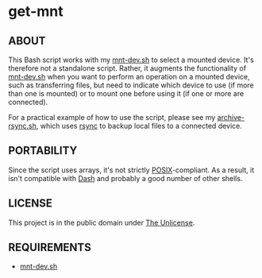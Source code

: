 # get-mnt

## ABOUT

This Bash script works with my
[mnt-dev.sh](https://github.com/brianchase/mnt-dev) to select a
mounted device. It's therefore not a standalone script. Rather, it
augments the functionality of
[mnt-dev.sh](https://github.com/brianchase/mnt-dev) when you want to
perform an operation on a mounted device, such as transferring files,
but need to indicate which device to use (if more than one is mounted)
or to mount one before using it (if one or more are connected).

For a practical example of how to use the script, please see my
[archive-rsync.sh](https://github.com/brianchase/archive-rsync), which
uses [rsync](https://rsync.samba.org/) to backup local files to a
connected device.

## PORTABILITY

Since the script uses arrays, it's not strictly
[POSIX](https://en.wikipedia.org/wiki/POSIX)-compliant. As a result,
it isn't compatible with
[Dash](http://gondor.apana.org.au/~herbert/dash/) and probably a good
number of other shells.

## LICENSE

This project is in the public domain under [The
Unlicense](https://choosealicense.com/licenses/unlicense/).

## REQUIREMENTS

* [mnt-dev.sh](https://github.com/brianchase/mnt-dev)

